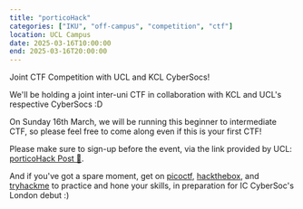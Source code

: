 ```yaml
---
title: "porticoHack"
categories: ["IKU", "off-campus", "competition", "ctf"]
location: UCL Campus
date: 2025-03-16T10:00:00
end: 2025-03-16T20:00:00
---
```


Joint CTF Competition with UCL and KCL CyberSocs!

<!--more-->

We'll be holding a joint inter-uni CTF in collaboration with KCL and UCL's respective CyberSocs :D

On Sunday 16th March, we will be running this beginner to intermediate CTF, so please feel free to come along even if this is your first CTF!

Please make sure to sign-up before the event, via the link provided by UCL: [porticoHack Post 🔗](https://www.instagram.com/p/DGkpejWo-wv/).

And if you've got a spare moment, get on [picoctf](https://picoctf.org/), [hackthebox](https://www.hackthebox.com/), and [tryhackme](https://tryhackme.com/) to practice and hone your skills, in preparation for IC CyberSoc's London debut :)
